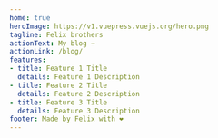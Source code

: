 ```yaml
---
home: true
heroImage: https://v1.vuepress.vuejs.org/hero.png
tagline: Felix brothers
actionText: My blog →
actionLink: /blog/
features:
- title: Feature 1 Title
  details: Feature 1 Description
- title: Feature 2 Title
  details: Feature 2 Description
- title: Feature 3 Title
  details: Feature 3 Description
footer: Made by Felix with ❤️
---
```

